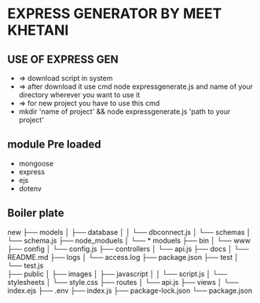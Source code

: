 EXPRESS GENERATOR BY MEET KHETANI
===
## USE OF EXPRESS GEN
- => download script in system
- => after download it use cmd node expressgenerate.js and name of your directory wherever you want to use it
- => for new project you have to use this cmd
- mkdir 'name of project' && node expressgenerate.js 'path to your project'

## module Pre loaded
  - mongoose
  - express
  - ejs
  - dotenv

## Boiler plate 
new
├── models
│  ├── database
│  │  └── dbconnect.js
│  └── schemas
│     └── schema.js
├── node_moduels
│  └── * moduels
├── bin
│  └── www
├── config
│  └── config.js
├── controllers
│  └── api.js
├── docs
│  └── README.md
├── logs
│  └── access.log
├── package.json
├── test
│  └── test.js  
├── public
│  ├── images
│  ├── javascript
│  │  └── script.js
│  └── stylesheets
│     └── style.css
├── routes
│  └── api.js
├── views
│  └── index.ejs
├── .env
├── index.js
├── package-lock.json
└── package.json
